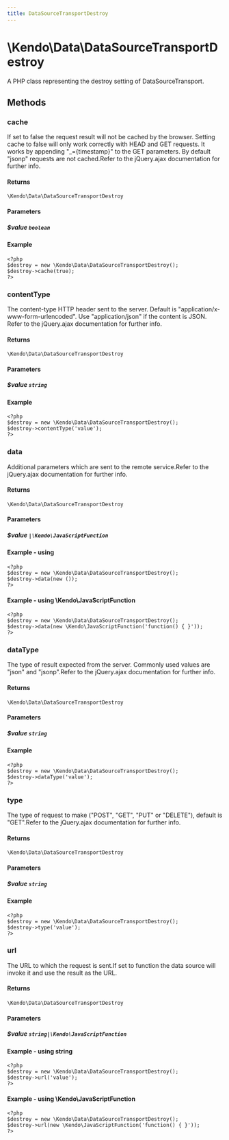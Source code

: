 ```yaml
---
title: DataSourceTransportDestroy
---
```


# \Kendo\Data\DataSourceTransportDestroy

A PHP class representing the destroy setting of DataSourceTransport.


## Methods

### cache
If set to false the request result will not be cached by the browser. Setting cache to false will only work correctly with HEAD and GET requests. It works by appending "_={timestamp}" to the GET parameters.
By default "jsonp" requests are not cached.Refer to the jQuery.ajax documentation for further info.

#### Returns
`\Kendo\Data\DataSourceTransportDestroy`

#### Parameters

##### $value `boolean`



#### Example 
    <?php
    $destroy = new \Kendo\Data\DataSourceTransportDestroy();
    $destroy->cache(true);
    ?>

### contentType
The content-type HTTP header sent to the server. Default is "application/x-www-form-urlencoded". Use "application/json" if the content is JSON.
Refer to the jQuery.ajax documentation for further info.

#### Returns
`\Kendo\Data\DataSourceTransportDestroy`

#### Parameters

##### $value `string`



#### Example 
    <?php
    $destroy = new \Kendo\Data\DataSourceTransportDestroy();
    $destroy->contentType('value');
    ?>

### data
Additional parameters which are sent to the remote service.Refer to the jQuery.ajax documentation for further info.

#### Returns
`\Kendo\Data\DataSourceTransportDestroy`

#### Parameters

##### $value `|\Kendo\JavaScriptFunction`



#### Example  - using 
    <?php
    $destroy = new \Kendo\Data\DataSourceTransportDestroy();
    $destroy->data(new ());
    ?>

#### Example  - using \Kendo\JavaScriptFunction
    <?php
    $destroy = new \Kendo\Data\DataSourceTransportDestroy();
    $destroy->data(new \Kendo\JavaScriptFunction('function() { }'));
    ?>

### dataType
The type of result expected from the server. Commonly used values are "json" and "jsonp".Refer to the jQuery.ajax documentation for further info.

#### Returns
`\Kendo\Data\DataSourceTransportDestroy`

#### Parameters

##### $value `string`



#### Example 
    <?php
    $destroy = new \Kendo\Data\DataSourceTransportDestroy();
    $destroy->dataType('value');
    ?>

### type
The type of request to make ("POST", "GET", "PUT" or "DELETE"), default is "GET".Refer to the jQuery.ajax documentation for further info.

#### Returns
`\Kendo\Data\DataSourceTransportDestroy`

#### Parameters

##### $value `string`



#### Example 
    <?php
    $destroy = new \Kendo\Data\DataSourceTransportDestroy();
    $destroy->type('value');
    ?>

### url
The URL to which the request is sent.If set to function the data source will invoke it and use the result as the URL.

#### Returns
`\Kendo\Data\DataSourceTransportDestroy`

#### Parameters

##### $value `string|\Kendo\JavaScriptFunction`



#### Example  - using string
    <?php
    $destroy = new \Kendo\Data\DataSourceTransportDestroy();
    $destroy->url('value');
    ?>

#### Example  - using \Kendo\JavaScriptFunction
    <?php
    $destroy = new \Kendo\Data\DataSourceTransportDestroy();
    $destroy->url(new \Kendo\JavaScriptFunction('function() { }'));
    ?>

